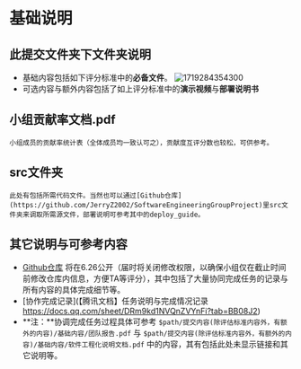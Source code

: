 # 基础说明

## 此提交文件夹下文件夹说明

* 基础内容包括如下评分标准中的**必备文件**。
  ![1719284354300](image/readme/1719284354300.png)
* 可选内容与额外内容包括了如上评分标准中的**演示视频**与**部署说明书**

## 小组贡献率文档.pdf

    小组成员的贡献率统计表（全体成员均一致认可之），贡献度互评分数也较松，可供参考。

## src文件夹

    此处有包括所需代码文件。当然也可以通过[Github仓库](https://github.com/JerryZ2002/SoftwareEngineeringGroupProject)里src文件夹来调取所需源文件，部署说明可参考其中的deploy_guide。

## 其它说明与可参考内容

* [Github仓库](https://github.com/JerryZ2002/SoftwareEngineeringGroupProject) 将在6.26公开（届时将关闭修改权限，以确保小组仅在截止时间前修改仓库内信息，方便TA等评分），其中包括了大量协同完成任务的记录与所有内容的具体完成细节等。
* [协作完成记录](【腾讯文档】任务说明与完成情况记录 https://docs.qq.com/sheet/DRm9kd1NVQnZVYnFi?tab=BB08J2)
* **注：**协调完成任务过程具体可参考 `$path/提交内容(除评估标准内容外，有额外的内容)/基础内容/团队报告.pdf` 与 `$path/提交内容(除评估标准内容外，有额外的内容)/基础内容/软件工程化说明文档.pdf` 中的内容，其有包括此处未显示链接和其它说明等。
